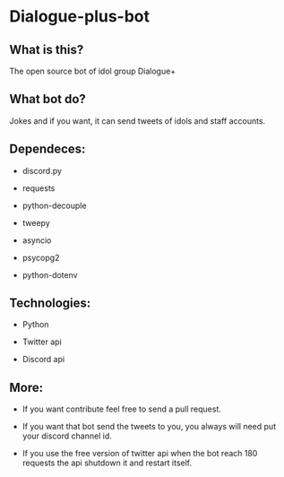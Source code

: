 # Dialogue-plus-bot

## What is this?

The open source bot of idol group Dialogue+

## What bot do?

Jokes and if you want, it can send tweets of idols and staff accounts. 

## Dependeces:

* discord.py
 
* requests
 
* python-decouple
 
* tweepy
 
* asyncio
 
* psycopg2
 
* python-dotenv

## Technologies:

* Python

* Twitter api

* Discord api

## More:

* If you want contribute feel free to send a pull request.

* If you want that bot send the tweets to you, you always will need put your discord channel id.

* If you use the free version of twitter api when the bot reach 180 requests the api shutdown it and restart itself.

